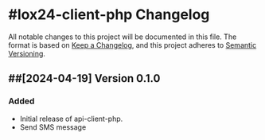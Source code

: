 #lox24-client-php Changelog
====================
All notable changes to this project will be documented in this file. 
The format is based on [Keep a Changelog](https://keepachangelog.com/en/1.0.0/), and this project adheres to [Semantic Versioning](https://semver.org/spec/v2.0.0.html).

##[2024-04-19] Version 0.1.0
---------------------------
### Added
- Initial release of api-client-php.
- Send SMS message